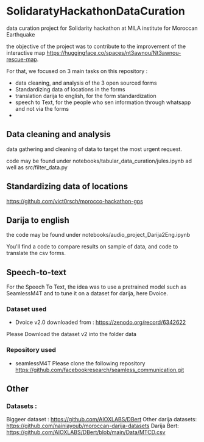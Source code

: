 # SolidaratyHackathonDataCuration
data curation project for Solidarity hackathon at MILA institute for Moroccan Earthquake

the objective of the project was to contribute to the improvement of the interactive map https://huggingface.co/spaces/nt3awnou/Nt3awnou-rescue-map.

For that, we focused on 3 main tasks on this repository :
- data cleaning, and analysis of the 3 open sourced forms
- Standardizing data of locations in the forms
- translation darija to english, for the form standardization
- speech to Text, for the people who sen information through whatsapp and not via the forms
- 

## Data cleaning and analysis

data gathering and cleaning of data to target the most urgent request.

code may be found under notebooks/tabular_data_curation/jules.ipynb ad well as src/filter_data.py

## Standardizing data of locations

https://github.com/vict0rsch/morocco-hackathon-gps

## Darija to english 
the code may be found under notebooks/audio_project_Darija2Eng.ipynb

You'll find a code to compare results on sample of data, and code to translate the csv forms.

## Speech-to-text
For the Speech To Text, the idea was to use a pretrained model such as SeamlessM4T and to tune it on a dataset for darija, here Dvoice.

### Dataset used

- Dvoice v2.0 downloaded from : https://zenodo.org/record/6342622

Please Download the dataset v2 into the folder data

### Repository used

- seamlessM4T
Please clone the following repository https://github.com/facebookresearch/seamless_communication.git


## Other
### Datasets :
Biggeer dataset : https://github.com/AIOXLABS/DBert
Other darija datasets: https://github.com/nainiayoub/moroccan-darija-datasets
Darija Bert: https://github.com/AIOXLABS/DBert/blob/main/Data/MTCD.csv

